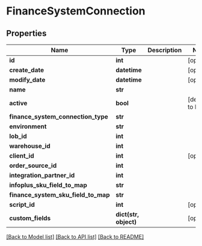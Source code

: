 # FinanceSystemConnection

## Properties
Name | Type | Description | Notes
------------ | ------------- | ------------- | -------------
**id** | **int** |  | [optional] 
**create_date** | **datetime** |  | [optional] 
**modify_date** | **datetime** |  | [optional] 
**name** | **str** |  | 
**active** | **bool** |  | [default to False]
**finance_system_connection_type** | **str** |  | 
**environment** | **str** |  | 
**lob_id** | **int** |  | 
**warehouse_id** | **int** |  | 
**client_id** | **int** |  | [optional] 
**order_source_id** | **int** |  | 
**integration_partner_id** | **int** |  | 
**infoplus_sku_field_to_map** | **str** |  | 
**finance_system_sku_field_to_map** | **str** |  | 
**script_id** | **int** |  | [optional] 
**custom_fields** | **dict(str, object)** |  | [optional] 

[[Back to Model list]](../README.md#documentation-for-models) [[Back to API list]](../README.md#documentation-for-api-endpoints) [[Back to README]](../README.md)


